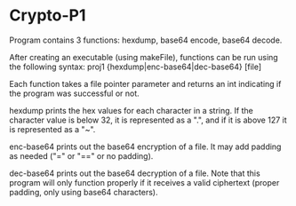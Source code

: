 # Crypto-P1

Program contains 3 functions: hexdump, base64 encode, base64 decode. 

After creating an executable (using makeFile), functions can be run using the following syntax: 
    proj1 {hexdump|enc-base64|dec-base64} [file]

Each function takes a file pointer parameter and returns an int indicating if the program was successful or not. 

hexdump prints the hex values for each character in a string. If the character value is below 32, it is represented as a ".", and if it is above 127 it is represented as a "~". 

enc-base64 prints out the base64 encryption of a file. It may add padding as needed ("=" or "==" or no padding). 

dec-base64 prints out the base64 decryption of a file. Note that this program will only function properly if it receives a valid ciphertext (proper padding, only using base64 characters). 